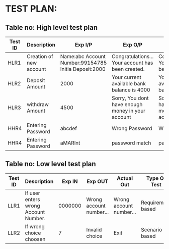 # TEST PLAN:

## Table no: High level test plan

| **Test ID** | **Description**                                              | **Exp I/P** | **Exp O/P** | **Actual Out** |**Type Of Test**  |    
|-------------|--------------------------------------------------------------|------------|-------------|----------------|------------------|
|  HLR1       |Creation of new account| Name:abc  Account Number:99154785 Initia Deposit:2000|Congratulations... Your account has been created.|Congratulations... Your account has been created.|Requirement based |
|  HLR2       |Deposit Amount|2000 |Your current available bank balance is 4000|Your current available bank balance is 4000|Requirement based|
|  HLR3       |withdraw Amount|4500| Sorry, You dont have enough money in your account| Sorry, You dont have enough money in your account| Requirement based  |
|  HHR4       |Entering Password| abcdef|Wrong Password|Wrong Password|Boundary based    |
|  HHR4       |Entering Password| aMARlnt|password match|password match|Boundary based    |

## Table no: Low level test plan

| **Test ID** | **Description**                                              | **Exp IN** | **Exp OUT** | **Actual Out** |**Type Of Test**  |    
|-------------|--------------------------------------------------------------|------------|-------------|----------------|------------------|
|  LLR1       |If user enters wrong Account Number. | 0000000| Wrong account number...| Wrong account number...|Requirement based |
|  LLR2       |If wrong choice choosen| 7|Invalid choice|Exit|Scenario based    |

